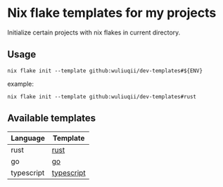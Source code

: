 # Nix flake templates for my projects

Initialize certain projects with nix flakes in current directory.

## Usage

```shell
nix flake init --template github:wuliuqii/dev-templates#${ENV}
```

example:

```shell
nix flake init --template github:wuliuqii/dev-templates#rust
```

## Available templates

| Language   | Template                   |
| ---------- | -------------------------- |
| rust       | [rust](./rust)             |
| go         | [go](./go)                 |
| typescript | [typescript](./typescript) |